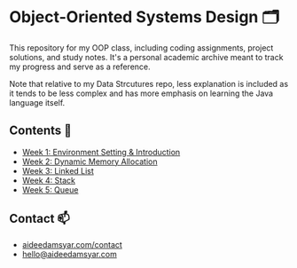 # Object-Oriented Systems Design 🗂

This repository for my OOP class, including coding assignments, project solutions, and study notes. It's a personal academic archive meant to track my progress and serve as a reference. 

Note that relative to my Data Strcutures repo, less explanation is included as it tends to be less complex and has more emphasis on learning the Java language itself.

## Contents 🚀
- [Week 1: Environment Setting & Introduction]()
- [Week 2: Dynamic Memory Allocation](./Lab%202/)
- [Week 3: Linked List](./Lab%203/)
- [Week 4: Stack](./Lab%204/)
- [Week 5: Queue](./Lab%205/)

## Contact 📫
- [aideedamsyar.com/contact]()
- [hello@aideedamsyar.com](mailto:hello@aideedamsyar.com)
